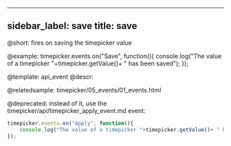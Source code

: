 
---
sidebar_label: save
title: save
---          

@short:
fires on saving the timepicker value



@example:
timepicker.events.on("Save", function(){
	console.log("The value of a timepicker "+timepicker.getValue()+ " has been saved");
});


@template: api_event
@descr:


@relatedsample: timepicker/05_events/01_events.html

@deprecated: instead of it, use the timepicker/api/timepicker_apply_event.md event:

~~~js
timepicker.events.on("Apply", function(){
	console.log("The value of a timepicker "+timepicker.getValue()+ " has been saved");
});
~~~